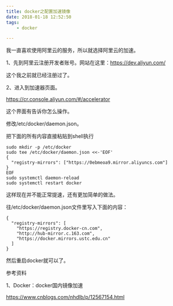 ```yaml
---
title: docker之配置加速镜像
date: 2018-01-18 12:52:50
tags:
	- docker

---
```




我一直喜欢使用阿里云的服务，所以就选择阿里云的加速。

1、先到阿里云注册开发者账号。网站在这里：<https://dev.aliyun.com/>

这个我之前就已经注册过了。

2、进入到加速器页面。

<https://cr.console.aliyun.com/#/accelerator>

这个界面有告诉你怎么操作。

修改/etc/docker/daemon.json。

把下面的所有内容直接粘贴到shell执行

```
sudo mkdir -p /etc/docker
sudo tee /etc/docker/daemon.json <<-'EOF'
{
  "registry-mirrors": ["https://0ebmeoa9.mirror.aliyuncs.com"]
}
EOF
sudo systemctl daemon-reload
sudo systemctl restart docker
```

这样现在并不能正常提速，还有更加简单的做法。

往/etc/docker/daemon.json文件里写入下面的内容：

```
{
  "registry-mirrors": [
    "https://registry.docker-cn.com",
    "http://hub-mirror.c.163.com",
    "https://docker.mirrors.ustc.edu.cn"
  ]
}
```

然后重启docker就可以了。



参考资料

1、Docker：docker国内镜像加速

https://www.cnblogs.com/nhdlb/p/12567154.html